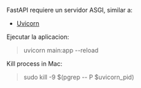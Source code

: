 FastAPI requiere un servidor ASGI, similar a:
- [Uvicorn](https://www.uvicorn.org/)

Ejecutar la aplicacion:
> uvicorn main:app --reload

Kill process in Mac:
> sudo kill -9  $(pgrep -- P $uvicorn_pid)
